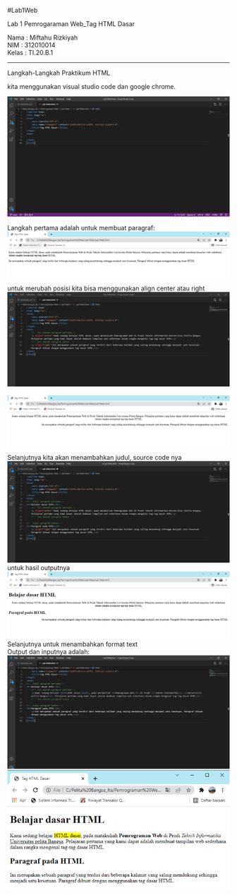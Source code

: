 #Lab1Web

Lab 1 Pemrogaraman Web_Tag HTML Dasar

Nama  : Miftahu Rizkiyah <br>
NIM   : 312010014 <br>
Kelas : TI.20.B.1 <br>

-----------------------------------------
Langkah-Langkah Praktikum HTML

kita menggunakan visual studio code dan google chrome.<br>

![input awal](https://github.com/miftahurizkiyah/Lab1Web/blob/master/Photo/SS1.PNG)


Langkah pertama adalah untuk membuat paragraf: <br>
![Git Pict](https://github.com/miftahurizkiyah/Lab1Web/blob/master/Photo/Membuat_Paragraf.PNG)
<br>

untuk merubah posisi kita bisa menggunakan align center atau right <br>
![Git Pict](https://github.com/miftahurizkiyah/Lab1Web/blob/master/Photo/Input_Align.PNG)
<br>
<br>
![Git Pict](https://github.com/miftahurizkiyah/Lab1Web/blob/master/Photo/align.PNG)


Selanjutnya kita akan menambahkan judul, source code nya <br>
![Git Pict](https://github.com/miftahurizkiyah/Lab1Web/blob/master/Photo/Input_Tambahjudul.PNG)
<br>
untuk hasil outputnya <br>
![Git Pict](https://github.com/miftahurizkiyah/Lab1Web/blob/master/Photo/Output_tambahjudul.PNG)
<br>
Selanjutnya untuk menambahkan format text<br>
Output dan inputnya adalah: <br>
![Git Pict](https://github.com/miftahurizkiyah/Lab1Web/blob/master/Photo/Input_formattext.PNG)
<br>
![Git Pict](https://github.com/miftahurizkiyah/Lab1Web/blob/master/Photo/Output_formattext.PNG)








